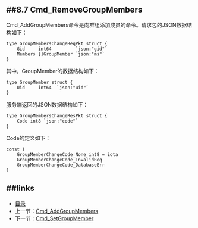 ##8.7 Cmd_RemoveGroupMembers
---
Cmd_AddGroupMembers命令是向群组添加成员的命令。请求包的JSON数据结构如下：

	
	type GroupMembersChangeReqPkt struct {
		Gid     int64         `json:"gid"`
		Members []GroupMember `json:"ms"`
	}
	
其中，GroupMember的数据结构如下：

	type GroupMember struct {
		Uid     int64  `json:"uid"`
	}


服务端返回的JSON数据结构如下：

	type GroupMembersChangeResPkt struct {
		Code int8 `json:"code"`
	}
	
	
Code的定义如下：

	const (
		GroupMemberChangeCode_None int8 = iota
		GroupMemberChangeCode_InvalidReq
		GroupMemberChangeCode_DatabaseErr
	)

##links
---
* [目录](preface.md)
* 上一节：[Cmd_AddGroupMembers](08.6.md)
* 下一节：[Cmd_SetGroupMember](08.8.md)